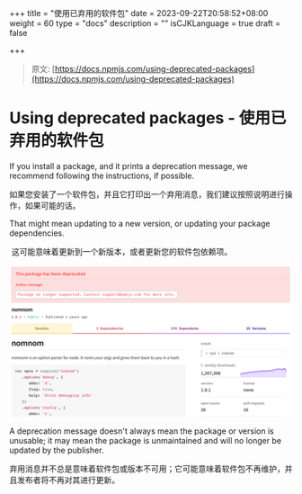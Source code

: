 +++
title = "使用已弃用的软件包"
date = 2023-09-22T20:58:52+08:00
weight = 60
type = "docs"
description = ""
isCJKLanguage = true
draft = false

+++

> 原文: [https://docs.npmjs.com/using-deprecated-packages](https://docs.npmjs.com/using-deprecated-packages)

# Using deprecated packages - 使用已弃用的软件包

If you install a package, and it prints a deprecation message, we recommend following the instructions, if possible.

​	如果您安装了一个软件包，并且它打印出一个弃用消息，我们建议按照说明进行操作，如果可能的话。

That might mean updating to a new version, or updating your package dependencies.

​	这可能意味着更新到一个新版本，或者更新您的软件包依赖项。

![Screenshot of a deprecated package showing that it is no longer supported](Usingdeprecatedpackages_img/package-deprecated.png)

A deprecation message doesn't always mean the package or version is unusable; it may mean the package is unmaintained and will no longer be updated by the publisher.

​	弃用消息并不总是意味着软件包或版本不可用；它可能意味着软件包不再维护，并且发布者将不再对其进行更新。
